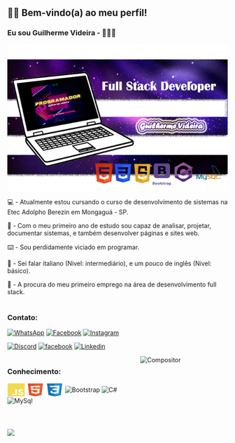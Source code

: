 ## 👋🏻 Bem-vindo(a) ao meu perfil!

### Eu sou Guilherme Videira - 🧑🏻‍🖤 

<div>
<img align="center" alt="Imagem dos meus dados" src="https://github.com/GuilhermeVideira/GuilhermeVideira/blob/main/imagens/Imagem%20do%20perfil.png?raw=true" />
          </div>
        
💻 - Atualmente estou cursando o curso de desenvolvimento de sistemas na Etec Adolpho Berezin em Mongaguá - SP. 

📑 - Com o meu primeiro ano de estudo sou capaz de analisar, projetar, documentar sistemas, e também desenvolver páginas e sites web. 

⌨️ - Sou perdidamente viciado em programar.

👅 - Sei falar italiano (Nivel: intermediário), e um pouco de inglês (Nivel: básico).

💼 - A procura do meu primeiro emprego na área de desenvolvimento full stack. 

#


### Contato:
 
<div> 
  <a href="(13) 93300-9865" target="_blank"><img alt="WhatsApp" src="https://img.shields.io/badge/WhatsApp-25D366?style=for-the-badge&logo=whatsapp&logoColor=white" target="_blank"></a> 
  <a href="https://www.facebook.com/Guilherme Videira/" target="_blank"><img alt="Facebook" src="https://img.shields.io/badge/Facebook-1877F2?style=for-the-badge&logo=facebook&logoColor=white" target="_blank"></a> 
  <a href="https://www.instagram.com/guiiziin07/" target="_blank"><img alt="Instagram" src="https://img.shields.io/badge/-Instagram-%23E4405F?style=for-the-badge&logo=instagram&logoColor=white" target="_blank"></a> 
  
  </br> 
  
 <a href="https://discord.com/channels/821364094878613524/1059472752597278750" target="_blank"><img alt="Discord" src="https://img.shields.io/badge/Discord-7289DA?style=for-the-badge&logo=discord&logoColor=white" target="_blank"></a> 
  <a href = "guifvideira@gmail.com"><img alt="facebook" alt="Gmail" src="https://img.shields.io/badge/-Gmail-%23333?style=for-the-badge&logo=gmail&logoColor=white" target="_blank"></a>
  <a href="https://www.linkedin.com/in/guilherme-videira-5b147b238/" target="_blank"><img alt="Linkedin" src="https://img.shields.io/badge/-LinkedIn-%230077B5?style=for-the-badge&logo=linkedin&logoColor=white" target="_blank"></a> 
  
<div>
          <img align="right" alt="Compositor" height="200" width="200"  src="https://cdn.jsdelivr.net/gh/devicons/devicon/icons/phalcon/phalcon-original.svg" />
          </div>





  #
   ### Conhecimento:

  <img align="center" alt="Js" height="30" width="40" src="https://raw.githubusercontent.com/devicons/devicon/master/icons/javascript/javascript-plain.svg">
  <img align="center" alt="HTML" height="30" width="40" src="https://raw.githubusercontent.com/devicons/devicon/master/icons/html5/html5-original.svg">
  <img align="center" alt="CSS" height="30" width="40" src="https://raw.githubusercontent.com/devicons/devicon/master/icons/css3/css3-original.svg">
   <img align="center" alt="Bootstrap" height="30" width="40" src="https://cdn.jsdelivr.net/gh/devicons/devicon/icons/bootstrap/bootstrap-plain-wordmark.svg" />
  <img  align="center" alt="C#" height="30" width="40" src="https://cdn.jsdelivr.net/gh/devicons/devicon/icons/csharp/csharp-original.svg" />
  <img  align="center" alt="MySql" height="30" width="40" src="https://cdn.jsdelivr.net/gh/devicons/devicon/icons/mysql/mysql-original.svg" />
</div>

#
          
</br>
   <a href="https://github.com/GuilhermeVideira">
   <img aling="center" height="180em" src="https://github-readme-stats.vercel.app/api?username=GuilhermeVideira&show_icons=true&theme=tokyonight&include_all_commits=true&count_private=true"/>
   
 
 </br>
 
 
 
 
 
 
 
 
 

  



